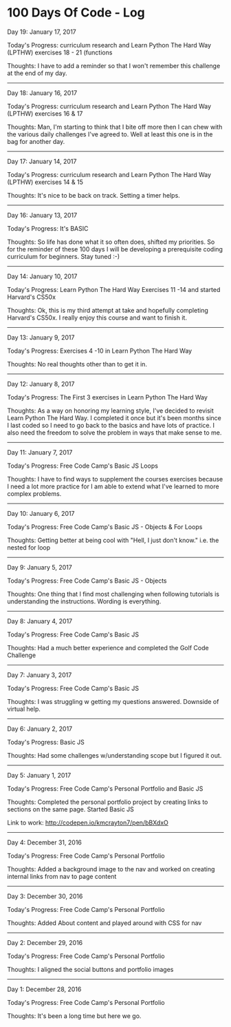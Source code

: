 # 100 Days Of Code - Log

Day 19: January 17, 2017

Today's Progress: curriculum research and Learn Python The Hard Way (LPTHW) exercises 18 - 21 (functions

Thoughts: I have to add a reminder so that I won't remember this challenge at the end of my day.

------------------------------------------------------------------------------------------------------------------------------------------

Day 18: January 16, 2017

Today's Progress: curriculum research and Learn Python The Hard Way (LPTHW) exercises 16 & 17  

Thoughts: Man, I'm starting to think that I bite off more then I can chew with the various daily challenges I've agreed to. Well at least this one is in the bag for another day.

------------------------------------------------------------------------------------------------------------------------------------------

Day 17: January 14, 2017

Today's Progress: curriculum research and Learn Python The Hard Way (LPTHW) exercises 14 & 15 

Thoughts: It's nice to be back on track. Setting a timer helps.

------------------------------------------------------------------------------------------------------------------------------------------

Day 16: January 13, 2017

Today's Progress: It's BASIC

Thoughts: So life has done what it so often does, shifted my priorities. So for the reminder of these 100 days I will be developing a  prerequisite coding curriculum for beginners. Stay tuned :-)

------------------------------------------------------------------------------------------------------------------------------------------

Day 14: January 10, 2017

Today's Progress: Learn Python The Hard Way Exercises 11 -14 and started Harvard's CS50x

Thoughts: Ok, this is my third attempt at take and hopefully completing Harvard's CS50x. I really enjoy this course and want to finish it.

------------------------------------------------------------------------------------------------------------------------------------------

Day 13: January 9, 2017

Today's Progress: Exercises 4 -10 in Learn Python The Hard Way

Thoughts: No real thoughts other than to get it in.

------------------------------------------------------------------------------------------------------------------------------------------

Day 12: January 8, 2017

Today's Progress: The First 3 exercises in Learn Python The Hard Way

Thoughts: As a way on honoring my learning style, I've decided to revisit Learn Python The Hard Way. I completed it once but it's been months since I last coded so I need to go back to the basics and have lots of practice. I also need the freedom to solve the problem in ways that make sense to me.

------------------------------------------------------------------------------------------------------------------------------------------

Day 11: January 7, 2017

Today's Progress: Free Code Camp's Basic JS Loops

Thoughts: I have to find ways to supplement the courses exercises because I need a lot more practice for I am able to extend what I've learned to more complex problems.

------------------------------------------------------------------------------------------------------------------------------------------

Day 10: January 6, 2017

Today's Progress: Free Code Camp's Basic JS - Objects & For Loops

Thoughts: Getting better at being cool with "Hell, I just don't know." i.e. the nested for loop  

------------------------------------------------------------------------------------------------------------------------------------------

Day 9: January 5, 2017

Today's Progress: Free Code Camp's Basic JS - Objects

Thoughts: One thing that I find most challenging when following tutorials is understanding the instructions. Wording is everything. 

------------------------------------------------------------------------------------------------------------------------------------------

Day 8: January 4, 2017

Today's Progress: Free Code Camp's Basic JS

Thoughts: Had a much better experience and completed the Golf Code Challenge

------------------------------------------------------------------------------------------------------------------------------------------

Day 7: January 3, 2017

Today's Progress: Free Code Camp's Basic JS

Thoughts: I was struggling w getting my questions answered. Downside of virtual help.

------------------------------------------------------------------------------------------------------------------------------------------

Day 6: January 2, 2017

Today's Progress: Basic JS

Thoughts: Had some challenges w/understanding scope but I figured it out.

------------------------------------------------------------------------------------------------------------------------------------------

Day 5: January 1, 2017

Today's Progress: Free Code Camp's Personal Portfolio and Basic JS

Thoughts: Completed the personal portfolio project by creating links to sections on the same page. Started Basic JS

Link to work: http://codepen.io/kmcrayton7/pen/bBXdxO

------------------------------------------------------------------------------------------------------------------------------------------

Day 4: December 31, 2016

Today's Progress: Free Code Camp's Personal Portfolio

Thoughts: Added a background image to the nav and worked on creating internal links from nav to page content

------------------------------------------------------------------------------------------------------------------------------------------

Day 3: December 30, 2016

Today's Progress: Free Code Camp's Personal Portfolio

Thoughts: Added About content and played around with CSS for nav

------------------------------------------------------------------------------------------------------------------------------------------

Day 2: December 29, 2016

Today's Progress: Free Code Camp's Personal Portfolio

Thoughts: I aligned the social buttons and portfolio images

------------------------------------------------------------------------------------------------------------------------------------------

Day 1: December 28, 2016

Today's Progress: Free Code Camp's Personal Portfolio

Thoughts: It's been a long time but here we go.
